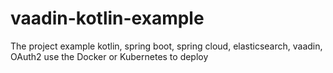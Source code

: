 # vaadin-kotlin-example
The project example kotlin, spring boot, spring cloud, elasticsearch, vaadin, OAuth2
use the Docker or Kubernetes to deploy

